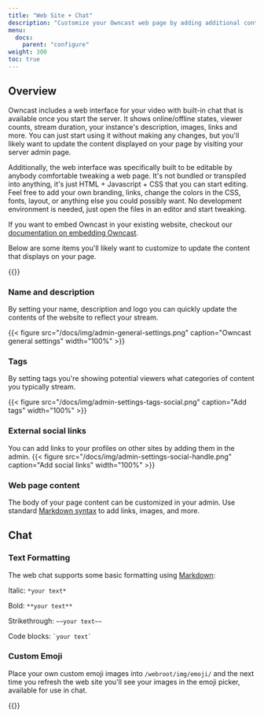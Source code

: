 ```yaml
---
title: "Web Site + Chat"
description: "Customize your Owncast web page by adding additional content and links."
menu:
  docs:
    parent: "configure"
weight: 300
toc: true
---
```


## Overview

Owncast includes a web interface for your video with built-in chat that is available once you start the server. It shows online/offline states, viewer counts, stream duration, your instance's description, images, links and more. You can just start using it without making any changes, but you'll likely want to update the content displayed on your page by visiting your server admin page.

Additionally, the web interface was specifically built to be editable by anybody comfortable tweaking a web page. It's not bundled or transpiled into anything, it's just HTML + Javascript + CSS that you can start editing. Feel free to add your own branding, links, change the colors in the CSS, fonts, layout, or anything else you could possibly want. No development environment is needed, just open the files in an editor and start tweaking.

If you want to embed Owncast in your existing website, checkout our [documentation on embedding Owncast](/docs/embed/).

Below are some items you'll likely want to customize to update the content that displays on your page.

{{<versionsupport feature="Changing settings in the admin panel" version="0.0.6">}}

### Name and description

By setting your name, description and logo you can quickly update the contents of the website to reflect your stream.

{{< figure src="/docs/img/admin-general-settings.png" caption="Owncast general settings" width="100%" >}}

### Tags

By setting tags you're showing potential viewers what categories of content you typically stream.

{{< figure src="/docs/img/admin-settings-tags-social.png" caption="Add tags" width="100%" >}}

### External social links

You can add links to your profiles on other sites by adding them in the admin.
{{< figure src="/docs/img/admin-settings-social-handle.png" caption="Add social links" width="100%" >}}

### Web page content

The body of your page content can be customized in your admin. Use standard [Markdown syntax](https://www.markdownguide.org/basic-syntax/) to add links, images, and more.

## Chat

### Text Formatting

The web chat supports some basic formatting using [Markdown](https://www.markdownguide.org/basic-syntax/):

Italic: `*your text*`

Bold: `**your text**`

Strikethrough: `~~your text~~`

Code blocks: <code>\`your text\`</code>

### Custom Emoji

Place your own custom emoji images into `/webroot/img/emoji/` and the next time you refresh the web site you'll see your images in the emoji picker, available for use in chat.

{{<versionsupport feature="emoji" version="0.0.2">}}
